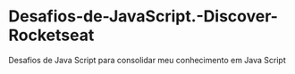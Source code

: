 # Desafios-de-JavaScript.-Discover-Rocketseat
Desafios de Java Script para consolidar meu conhecimento em Java Script
